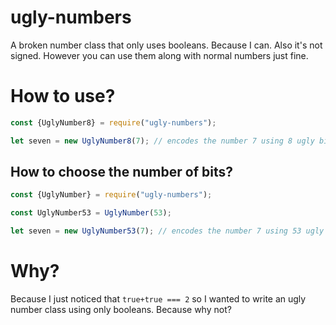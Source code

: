 # ugly-numbers
A broken number class that only uses booleans. Because I can. Also it's not signed. However you can use them along with normal numbers just fine.

# How to use?
```js
const {UglyNumber8} = require("ugly-numbers");

let seven = new UglyNumber8(7); // encodes the number 7 using 8 ugly bits
```
## How to choose the number of bits?
```js
const {UglyNumber} = require("ugly-numbers");

const UglyNumber53 = UglyNumber(53);

let seven = new UglyNumber53(7); // encodes the number 7 using 53 ugly bits
```
# Why?
Because I just noticed that `true+true === 2` so I wanted to write an ugly number class using only booleans. Because why not?

